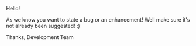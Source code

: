 Hello!

As we know you want to state a bug or an enhancement! Well make sure it's not already been suggested! :)

Thanks,
Development Team
